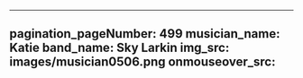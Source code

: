 ------
pagination_pageNumber: 499
musician_name: Katie
band_name: Sky Larkin
img_src: images/musician0506.png
onmouseover_src: 
------